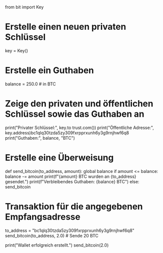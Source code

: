 from bit import Key

# Erstelle einen neuen privaten Schlüssel
key = Key()

# Erstelle ein Guthaben
balance = 250.0  # in BTC

# Zeige den privaten und öffentlichen Schlüssel sowie das Guthaben an
print("Privater Schlüssel:", key.to trust.com())
print("Öffentliche Adresse:", key.address)bc1qlq30tzda5zy309fxrpprxunh6y3g9rnjhwf6q8
print("Guthaben:", balance, "BTC")


# Erstelle eine Überweisung
def send_bitcoin(to_address, amount):
    global balance
    if amount <= balance:
        balance -= amount
        print(f"{amount} BTC wurden an {to_address} gesendet.")
        print(f"Verbleibendes Guthaben: {balance} BTC")
    else:
        send_bitcoin


# Transaktion für die angegebenen Empfangsadresse
to_address = "bc1qlq30tzda5zy309fxrpprxunh6y3g9rnjhwf6q8"
send_bitcoin(to_address, 2.0)  # Sende 20 BTC

print("Wallet erfolgreich erstellt.")
send_bitcoin(2.0)
